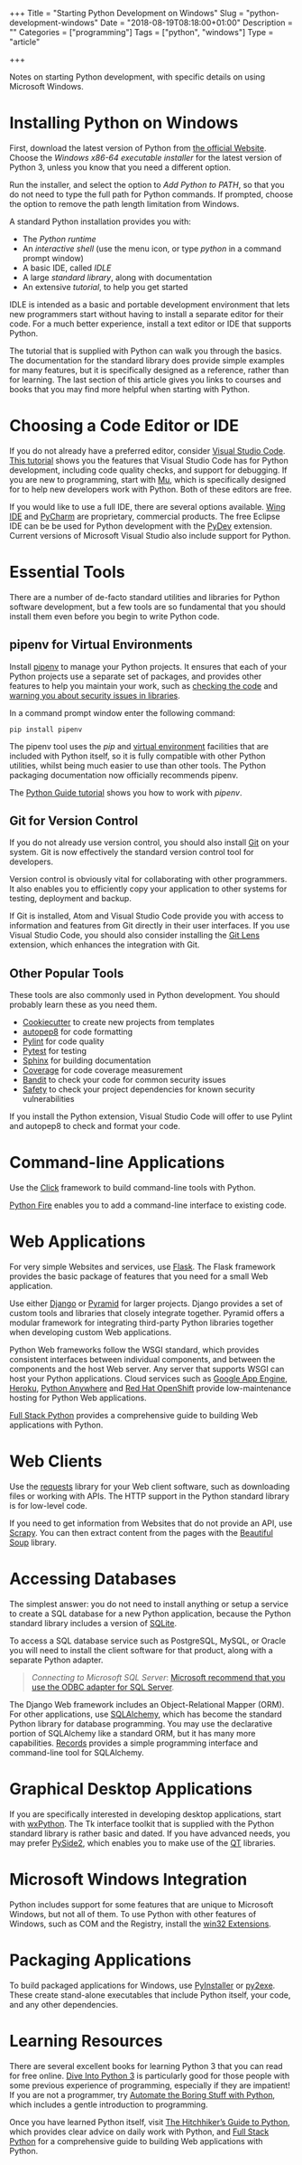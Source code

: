 +++
Title = "Starting Python Development on Windows"
Slug = "python-development-windows"
Date = "2018-08-19T08:18:00+01:00"
Description = ""
Categories = ["programming"]
Tags = ["python", "windows"]
Type = "article"

+++

Notes on starting Python development, with specific details on using Microsoft Windows.

<!--more-->

# Installing Python on Windows

First, download the latest version of Python from [the official
Website](http://www.python.org/). Choose the _Windows x86-64 executable installer_ for the latest version of Python 3, unless you know that you need a different option.

Run the installer, and select the option to _Add Python to PATH_, so that you do not need to type the full path for Python commands. If prompted, choose the option to remove the path length limitation from Windows.

A standard Python installation provides you with:

- The _Python runtime_
- An _interactive shell_ (use the menu icon, or type _python_ in a
  command prompt window)
- A basic IDE, called _IDLE_
- A large _standard library_, along with documentation
- An extensive _tutorial_, to help you get started

IDLE is intended as a basic and portable development environment that
lets new programmers start without having to install a separate editor for their code. For a much better experience, install a text editor or IDE that supports Python.

The tutorial that is supplied with Python can walk you through the basics. The documentation for the standard library does provide simple examples for many features, but it is specifically designed as a reference, rather than for learning. The last section of this article gives you links to courses and books that you may find more helpful when starting with Python.

# Choosing a Code Editor or IDE

If you do not already have a preferred editor, consider [Visual Studio Code](https://code.visualstudio.com). [This tutorial](https://code.visualstudio.com/docs/python/python-tutorial) shows you the features that Visual Studio Code has for Python development, including code quality checks, and support for debugging. If you are new to programming, start with [Mu](https://codewith.mu/), which is specifically designed for to help new developers work with Python. Both of these editors are free.

If you would like to use a full IDE, there are several options available. [Wing IDE](http://www.wingware.com/) and [PyCharm](https://www.jetbrains.com/pycharm/) are proprietary, commercial products. The free Eclipse IDE can be be used for Python development with the [PyDev](http://www.pydev.org/) extension. Current versions of Microsoft Visual Studio also include support for Python.

# Essential Tools

There are a number of de-facto standard utilities and libraries for
Python software development, but a few tools are so fundamental that you
should install them even before you begin to write Python code.

## pipenv for Virtual Environments

Install [pipenv](https://docs.pipenv.org/) to manage your Python projects. It ensures that each of your Python projects use a separate set of packages, and provides other features to help you maintain your work, such as [checking the code](https://docs.pipenv.org/advanced/#code-style-checking) and [warning you about security issues in libraries](https://docs.pipenv.org/advanced/#detection-of-security-vulnerabilities).

In a command prompt window enter the following command:

    pip install pipenv

The pipenv tool uses the _pip_ and [virtual environment](https://docs.python.org/3/tutorial/venv.html) facilities that are included with Python itself, so it is fully compatible with other Python utilities, whilst being much easier to use than other tools. The Python packaging documentation now officially recommends pipenv.

The [Python Guide tutorial](http://docs.python-guide.org/en/latest/dev/virtualenvs/) shows you how to work with _pipenv_.

## Git for Version Control

If you do not already use version control, you should also install [Git](http://git-scm.com/) on your
system. Git is now effectively the standard version control tool for developers.

Version control is obviously vital for collaborating with other programmers. It also enables you to efficiently copy your application to other systems for testing, deployment and backup.

If Git is installed, Atom and Visual Studio Code provide you with access to information and features from Git directly in their user interfaces. If you use Visual Studio Code, you should also consider installing the [Git Lens](https://marketplace.visualstudio.com/items?itemName=eamodio.gitlens) extension, which enhances the integration with Git.

## Other Popular Tools

These tools are also commonly used in Python development. You should probably learn these as you need them.

- [Cookiecutter](https://cookiecutter.readthedocs.io/) to create new projects from templates
- [autopep8](https://pypi.python.org/pypi/autopep8/) for code formatting
- [Pylint](https://www.pylint.org) for code quality
- [Pytest](http://pytest.org) for testing
- [Sphinx](http://sphinx.pocoo.org) for building documentation
- [Coverage](https://pypi.python.org/pypi/coverage/) for code coverage measurement
- [Bandit](https://pypi.python.org/pypi/bandit) to check your code for common security issues
- [Safety](https://pyup.io/safety/) to check your project dependencies for known security vulnerabilities 

If you install the Python extension, Visual Studio Code will offer to use Pylint and autopep8 to check and format your code.

# Command-line Applications

Use the [Click](http://click.pocoo.org) framework to build command-line tools with Python.

[Python Fire](https://github.com/google/python-fire) enables you to add a command-line interface to existing code.

# Web Applications

For very simple Websites and services, use [Flask](http://flask.pocoo.org/). The Flask framework provides the basic package of features that you need for a small Web application.

Use either [Django](http://www.djangoproject.com/) or [Pyramid](https://trypyramid.com/) for larger projects. Django provides a set of custom tools and libraries that closely integrate together. Pyramid offers a modular framework for integrating third-party Python libraries together when developing custom Web applications.

Python Web frameworks follow the WSGI standard, which provides consistent
interfaces between individual components, and between the components and the
host Web server. Any server that supports WSGI can host your Python
applications. Cloud services such as [Google App
Engine](https://cloud.google.com/appengine/), [Heroku](https://www.heroku.com/),
[Python Anywhere](https://www.pythonanywhere.com/) and [Red Hat
OpenShift](https://www.openshift.com/) provide low-maintenance hosting for
Python Web applications.

[Full Stack Python](https://www.fullstackpython.com) provides a comprehensive guide to building Web applications with Python.

# Web Clients

Use the [requests](http://docs.python-requests.org/en/master/) library for your Web client software, such as downloading files or working with APIs. The HTTP support in the Python standard library is for low-level code.

If you need to get information from Websites that do not provide an API, use [Scrapy](https://doc.scrapy.org). You can then extract content from the pages with the [Beautiful Soup](https://www.crummy.com/software/BeautifulSoup/) library.

# Accessing Databases

The simplest answer: you do not need to install anything or setup a
service to create a SQL database for a new Python application, because
the Python standard library includes a version of
[SQLite](http://www.sqlite.org/).

To access a SQL database service such as PostgreSQL, MySQL, or Oracle you will need to install the client software for that product, along with a separate Python adapter.

> _Connecting to Microsoft SQL Server_: [Microsoft recommend that you use the ODBC adapter for SQL Server](https://docs.microsoft.com/en-us/sql/connect/python/python-driver-for-sql-server).

The Django Web framework includes an Object-Relational Mapper (ORM). For other applications, use [SQLAlchemy](http://www.sqlalchemy.org/), which has become the standard Python library for database programming. You may use the declarative portion of SQLAlchemy like a standard ORM, but it has many more capabilities. [Records](https://pypi.python.org/pypi/records/) provides a simple programming interface and command-line tool for SQLAlchemy.

# Graphical Desktop Applications

If you are specifically interested in developing desktop applications, start with [wxPython](http://wxpython.org/). The Tk interface toolkit that is supplied with the Python standard library is rather basic and dated. If you have advanced needs, you may prefer [PySide2](https://wiki.qt.io/PySide2), which enables you to make use of the [QT](https://www.qt.io/) libraries.

# Microsoft Windows Integration

Python includes support for some features that are unique to Microsoft Windows, but not all of them. To use Python with other features of Windows, such as COM and the Registry, install the [win32 Extensions](https://github.com/mhammond/pywin32).

# Packaging Applications

To build packaged applications for Windows, use [PyInstaller](http://www.pyinstaller.org/) or [py2exe](http://www.py2exe.org/). These create stand-alone executables that include Python itself, your code, and any other dependencies.

# Learning Resources

There are several excellent books for learning Python 3 that you can read for free online. [Dive Into Python 3](http://www.diveintopython3.net/) is particularly good for those people with some previous experience of
programming, especially if they are impatient! If you are not a programmer, try [Automate the Boring Stuff with Python](http://automatetheboringstuff.com/), which includes a gentle introduction to programming.

Once you have learned Python itself, visit [The Hitchhiker’s Guide to Python](http://docs.python-guide.org), which provides clear advice on daily work with Python, and [Full Stack Python](https://www.fullstackpython.com) for a comprehensive guide to building Web applications with Python.

